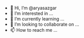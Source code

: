 - 👋 Hi, I’m @aryasazgar
- 👀 I’m interested in ...
- 🌱 I’m currently learning ...
- 💞️ I’m looking to collaborate on ...
- 📫 How to reach me ...

<!---
hassansazgar/hassansazgar is a ✨ special ✨ repository because its `README.md` (this file) appears on your GitHub profile.
You can click the Preview link to take a look at your changes.
--->
